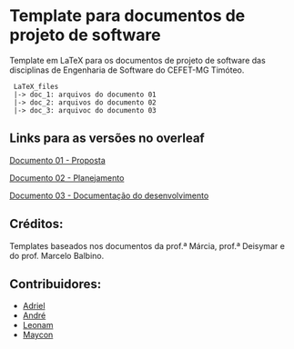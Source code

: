 # Template para documentos de projeto de software 

Template em LaTeX para os documentos de projeto de software das disciplinas de Engenharia de Software do CEFET-MG Timóteo.

```
 LaTeX_files
 |-> doc_1: arquivos do documento 01 
 |-> doc_2: arquivos do documento 02
 |-> doc_3: arquivoc do documento 03
```

## Links para as versões no overleaf

[Documento 01 - Proposta](https://www.overleaf.com/read/qfkhhfvbjdtq)

[Documento 02 - Planejamento](https://www.overleaf.com/read/ywyshfdnbfgk)

[Documento 03 - Documentação do desenvolvimento](https://www.overleaf.com/read/xrsbjkxqcvjm)

## Créditos:

Templates baseados nos documentos da prof.ª Márcia, prof.ª Deisymar e do prof. Marcelo Balbino.

## Contribuidores: 

* [Adriel](https://github.com/AdrlVmadriel)
* [André](https://github.com/AndreNeves97)
* [Leonam](https://github.com/LeonamTeixeraDeVasconcelos)
* [Maycon](https://github.com/MayconCarvalho)
